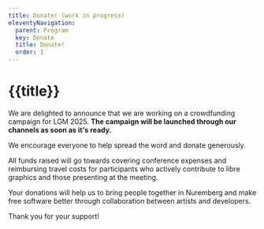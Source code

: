 ```yaml
---
title: Donate! (work in progress)
eleventyNavigation:
  parent: Program
  key: Donate
  title: Donate!
  order: 1
---
```


# {{title}}


We are delighted to announce that we are working on a crowdfunding campaign
for LGM 2025. **The campaign will be launched through our channels as soon as
it's ready.**

We encourage everyone to help spread the word and donate generously.

All funds raised will go towards covering conference expenses and
reimbursing travel costs for participants who actively contribute to
libre graphics and those presenting at the meeting.

Your donations will help us to bring people together in Nuremberg and make
free software better through collaboration between artists and developers.

Thank you for your support!

